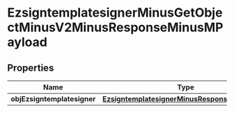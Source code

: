 
# EzsigntemplatesignerMinusGetObjectMinusV2MinusResponseMinusMPayload

## Properties
Name | Type | Description | Notes
------------ | ------------- | ------------- | -------------
**objEzsigntemplatesigner** | [**EzsigntemplatesignerMinusResponseCompound**](EzsigntemplatesignerMinusResponseCompound.md) |  | 



